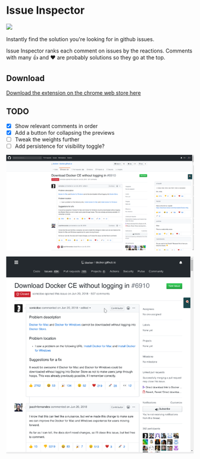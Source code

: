 # Issue Inspector

<a href="https://chrome.google.com/webstore/detail/issue-inspector/jcekpjkpiblmimjfbejfdkngbmdgaeen">
<img src="https://img.shields.io/chrome-web-store/v/jcekpjkpiblmimjfbejfdkngbmdgaeen">
</a>

Instantly find the solution you're looking for in github issues.

Issue Inspector ranks each comment on issues by the reactions. Comments with many 👍 and ❤️ are probably solutions so they go at the top.

## Download

[Download the extension on the chrome web store here](https://chrome.google.com/webstore/detail/issue-inspector/jcekpjkpiblmimjfbejfdkngbmdgaeen)

## TODO

- [x] Show relevant comments in order
- [x] Add a button for collapsing the previews
- [ ] Tweak the weights further
- [ ] Add persistence for visibility toggle?

![static](assets/issue-inspector-preview.png)

![animated](assets/preview.gif)

